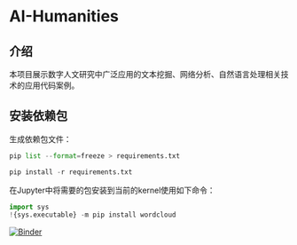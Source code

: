 # AI-Humanities

## 介绍
本项目展示数字人文研究中广泛应用的文本挖掘、网络分析、自然语言处理相关技术的应用代码案例。

## 安装依赖包
生成依赖包文件：
```python
pip list --format=freeze > requirements.txt
```

```python
pip install -r requirements.txt
``` 

在Jupyter中将需要的包安装到当前的kernel使用如下命令：
```python
import sys
!{sys.executable} -m pip install wordcloud
```

[![Binder](https://mybinder.org/badge_logo.svg)](https://mybinder.org/v2/gh/intersense/ai-humanities.git/HEAD)